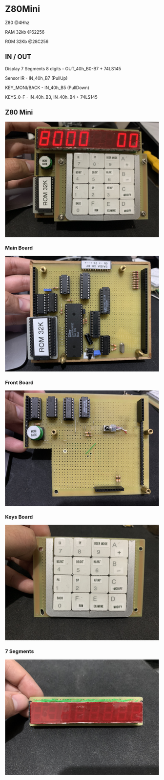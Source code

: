 # Z80Mini

Z80 @4Hhz

RAM 32kb @62256

ROM 32Kb @28C256


## IN / OUT
Display 7 Segments 8 digits - OUT_40h_B0-B7 + 74LS145

Sensor IR - IN_40h_B7 (PullUp)

KEY_MONI/BACK - IN_40h_B5 (PullDown)

KEYS_0-F - IN_40h_B3, IN_40h_B4 + 74LS145


## Z80 Mini
![Z80Mini](https://raw.githubusercontent.com/diego123cruz/Z80Mini/main/photos/Z80Mini.jpg)

### Main Board
![Z80Mini](https://raw.githubusercontent.com/diego123cruz/Z80Mini/main/photos/MainBoard.jpg)

### Front Board
![Z80Mini](https://raw.githubusercontent.com/diego123cruz/Z80Mini/main/photos/FrontBoard.jpg)

### Keys Board
![Z80Mini](https://raw.githubusercontent.com/diego123cruz/Z80Mini/main/photos/KeysBoard.jpg)

### 7 Segments
![Z80Mini](https://raw.githubusercontent.com/diego123cruz/Z80Mini/main/photos/7segBoard.jpg)

